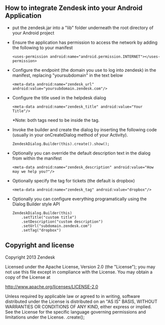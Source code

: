 ## How to integrate Zendesk into your Android Application

- put the zendesk.jar into a "lib" folder underneath the root directory of your Android project


- Ensure the application has permission to access the network by adding the following to your manifest

  ``<uses-permission android:name="android.permission.INTERNET"></uses-permission>``


- Configure the endpoint (the domain you use to log into zendesk) in the manifest, replacing "yoursubdomain" in the text below

    ``<meta-data android:name="zendesk_url" android:value="yoursubdomain.zendesk.com"/>``

- Configure the title used in the helpdesk dialog

    ``<meta-data android:name="zendesk_title" android:value="Your Title"/>``	

  *Note: both <meta-data> tags need to be inside the <application> tag.

- Invoke the builder and create the dialog by inserting the following code (usually in your onCreateDialog method of your Activity).

	``ZendeskDialog.Builder(this).create().show();``

- Optionally you can override the default description text in the dialog from within the manifest

    ``<meta-data android:name="zendesk_description" android:value="How may we help you?"/>``

- Optionally specify the tag for tickets (the default is dropbox)

    ``<meta-data android:name="zendesk_tag" android:value="dropbox"/>``

- Optionally you can configure everything programatically using the Dialog Builder style API

    ```
    ZendeskDialog.Builder(this)
    	.setTitle("custom title")
    	.setDescription("custom description")
    	.setUrl("subdomain.zendesk.com")
    	.setTag("dropbox")
    ```

## Copyright and license

Copyright 2013 Zendesk

Licensed under the Apache License, Version 2.0 (the "License"); you may not use this file except in compliance with the License.
You may obtain a copy of the License at

http://www.apache.org/licenses/LICENSE-2.0

Unless required by applicable law or agreed to in writing, software distributed under the License is distributed on an "AS IS" BASIS, WITHOUT WARRANTIES OR CONDITIONS OF ANY KIND, either express or implied. See the License for the specific language governing permissions and limitations under the License.
        .create();

